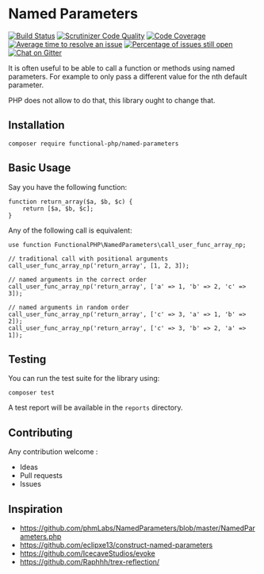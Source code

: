 # Named Parameters 

[![Build Status](https://travis-ci.org/functional-php/named-parameters.svg)](https://travis-ci.org/functional-php/named-parameters)
[![Scrutinizer Code Quality](https://scrutinizer-ci.com/g/functional-php/named-parameters/badges/quality-score.png?b=master)](https://scrutinizer-ci.com/g/functional-php/named-parameters/?branch=master)
[![Code Coverage](https://scrutinizer-ci.com/g/functional-php/named-parameters/badges/coverage.png?b=master)](https://scrutinizer-ci.com/g/functional-php/named-parameters/?branch=master)
[![Average time to resolve an issue](http://isitmaintained.com/badge/resolution/functional-php/named-parameters.svg)](http://isitmaintained.com/project/functional-php/named-parameters "Average time to resolve an issue")
[![Percentage of issues still open](http://isitmaintained.com/badge/open/functional-php/named-parameters.svg)](http://isitmaintained.com/project/functional-php/named-parameters "Percentage of issues still open")
[![Chat on Gitter](https://img.shields.io/gitter/room/gitterHQ/gitter.svg)](https://gitter.im/functional-php)

It is often useful to be able to call a function or methods using named parameters. 
For example to only pass a different value for the nth default parameter.

PHP does not allow to do that, this library ought to change that.

## Installation

    composer require functional-php/named-parameters

## Basic Usage

Say you have the following function:

```
function return_array($a, $b, $c) {
    return [$a, $b, $c];
}
```

Any of the following call is equivalent:

```
use function FunctionalPHP\NamedParameters\call_user_func_array_np;

// traditional call with positional arguments
call_user_func_array_np('return_array', [1, 2, 3]);

// named arguments in the correct order
call_user_func_array_np('return_array', ['a' => 1, 'b' => 2, 'c' => 3]);

// named arguments in random order
call_user_func_array_np('return_array', ['c' => 3, 'a' => 1, 'b' => 2]);
call_user_func_array_np('return_array', ['c' => 3, 'b' => 2, 'a' => 1]);
```

## Testing

You can run the test suite for the library using:

    composer test
    
A test report will be available in the `reports` directory.

## Contributing

Any contribution welcome :

* Ideas
* Pull requests
* Issues

## Inspiration

* https://github.com/phmLabs/NamedParameters/blob/master/NamedParameters.php
* https://github.com/eclipxe13/construct-named-parameters
* https://github.com/IcecaveStudios/evoke
* https://github.com/Raphhh/trex-reflection/